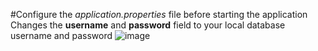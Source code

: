 #Configure the _application.properties_ file before starting the application
Changes the **username** and **password** field to your local database username and password
![image](https://github.com/jadenzq/watch-ecommerce-project/assets/133789399/0179b72d-0972-4a92-afba-3595f6bee867)
